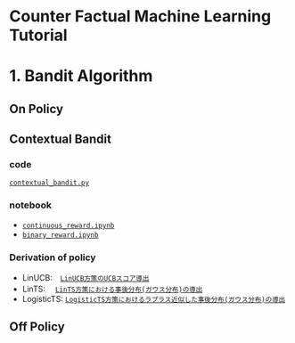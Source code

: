 # Counter Factual Machine Learning Tutorial

# 1. Bandit Algorithm

## On Policy

## Contextual Bandit
### code
<a href="https://github.com/tatsuki1107/cfml_tutorial/blob/master/on_policy/contextual_bandit/contextual_bandit.py">`contextual_bandit.py`</a>

### notebook
- <a href="https://github.com/tatsuki1107/cfml_tutorial/blob/master/on_policy/contextual_bandit/continous_reward.ipynb">`continuous_reward.ipynb`</a>
- <a href="https://github.com/tatsuki1107/cfml_tutorial/blob/master/on_policy/contextual_bandit/binary_reward.ipynb">`binary_reward.ipynb`</a>

### Derivation of policy
- LinUCB:　<a href="https://qiita.com/tatsuki1107/items/02d51371f8db9eccfb30">`LinUCB方策のUCBスコア導出`</a>  
- LinTS: 　<a href="https://qiita.com/tatsuki1107/items/f720a01c4c851345ee32">`LinTS方策における事後分布(ガウス分布)の導出`</a>
- LogisticTS: <a href="https://qiita.com/tatsuki1107/items/b6bfc67be869ea6919e8">`LogisticTS方策におけるラプラス近似した事後分布(ガウス分布)の導出`</a>  

## Off Policy
